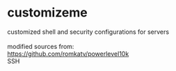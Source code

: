 # customizeme
customized shell and security configurations for servers<br />
<br />
modified sources from:<br />
https://github.com/romkatv/powerlevel10k<br />
SSH<br />
